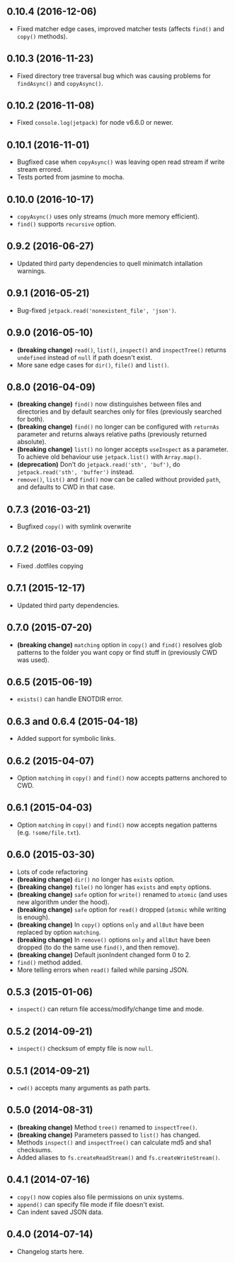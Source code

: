0.10.4 (2016-12-06)
-------------------
* Fixed matcher edge cases, improved matcher tests (affects `find()` and `copy()` methods).

0.10.3 (2016-11-23)
-------------------
* Fixed directory tree traversal bug which was causing problems for `findAsync()` and `copyAsync()`.

0.10.2 (2016-11-08)
-------------------
* Fixed `console.log(jetpack)` for node v6.6.0 or newer.

0.10.1 (2016-11-01)
-------------------
* Bugfixed case when `copyAsync()` was leaving open read stream if write stream errored.
* Tests ported from jasmine to mocha.

0.10.0 (2016-10-17)
-------------------
* `copyAsync()` uses only streams (much more memory efficient).
* `find()` supports `recursive` option.

0.9.2 (2016-06-27)
-------------------
* Updated third party dependencies to quell minimatch intallation warnings.

0.9.1 (2016-05-21)
-------------------
* Bug-fixed `jetpack.read('nonexistent_file', 'json')`.

0.9.0 (2016-05-10)
-------------------
* **(breaking change)** `read()`, `list()`, `inspect()` and `inspectTree()` returns `undefined` instead of `null` if path doesn't exist.
* More sane edge cases for `dir()`, `file()` and `list()`.

0.8.0 (2016-04-09)
-------------------
* **(breaking change)** `find()` now distinguishes between files and directories and by default searches only for files (previously searched for both).
* **(breaking change)** `find()` no longer can be configured with `returnAs` parameter and returns always relative paths (previously returned absolute).
* **(breaking change)** `list()` no longer accepts `useInspect` as a parameter. To achieve old behaviour use `jetpack.list()` with `Array.map()`.
* **(deprecation)** Don't do `jetpack.read('sth', 'buf')`, do `jetpack.read('sth', 'buffer')` instead.
* `remove()`, `list()` and `find()` now can be called without provided `path`, and defaults to CWD in that case.

0.7.3 (2016-03-21)
-------------------
* Bugfixed `copy()` with symlink overwrite

0.7.2 (2016-03-09)
-------------------
* Fixed .dotfiles copying

0.7.1 (2015-12-17)
-------------------
* Updated third party dependencies.

0.7.0 (2015-07-20)
-------------------
* **(breaking change)** `matching` option in `copy()` and `find()` resolves glob patterns to the folder you want copy or find stuff in (previously CWD was used).

0.6.5 (2015-06-19)
-------------------
* `exists()` can handle ENOTDIR error.

0.6.3 and 0.6.4 (2015-04-18)
-------------------
* Added support for symbolic links.

0.6.2 (2015-04-07)
-------------------
* Option `matching` in `copy()` and `find()` now accepts patterns anchored to CWD.

0.6.1 (2015-04-03)
-------------------
* Option `matching` in `copy()` and `find()` now accepts negation patterns (e.g. `!some/file.txt`).

0.6.0 (2015-03-30)
-------------------
* Lots of code refactoring
* **(breaking change)** `dir()` no longer has `exists` option.
* **(breaking change)** `file()` no longer has `exists` and `empty` options.
* **(breaking change)** `safe` option for `write()` renamed to `atomic` (and uses new algorithm under the hood).
* **(breaking change)** `safe` option for `read()` dropped (`atomic` while writing is enough).
* **(breaking change)** In `copy()` options `only` and `allBut` have been replaced by option `matching`.
* **(breaking change)** In `remove()` options `only` and `allBut` have been dropped (to do the same use `find()`, and then remove).
* **(breaking change)** Default jsonIndent changed form 0 to 2.
* `find()` method added.
* More telling errors when `read()` failed while parsing JSON.

0.5.3 (2015-01-06)
-------------------
* `inspect()` can return file access/modify/change time and mode.

0.5.2 (2014-09-21)
-------------------
* `inspect()` checksum of empty file is now `null`.

0.5.1 (2014-09-21)
-------------------
* `cwd()` accepts many arguments as path parts.

0.5.0 (2014-08-31)
-------------------
* **(breaking change)** Method `tree()` renamed to `inspectTree()`.
* **(breaking change)** Parameters passed to `list()` has changed.
* Methods `inspect()` and `inspectTree()` can calculate md5 and sha1 checksums.
* Added aliases to `fs.createReadStream()` and `fs.createWriteStream()`.

0.4.1 (2014-07-16)
-------------------
* `copy()` now copies also file permissions on unix systems.
* `append()` can specify file mode if file doesn't exist.
* Can indent saved JSON data.

0.4.0 (2014-07-14)
-------------------
* Changelog starts here.
